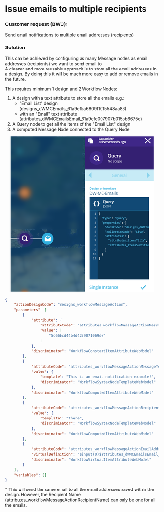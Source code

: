 # Issue emails to multiple recipients

### Customer request (BWC): 

Send email notifications to multiple email addresses (recipients)

### Solution
This can be achieved by configuring as many Message nodes as email addresses (recipients) we want to send email to.\
A cleaner and more reusable approach is to store all the email addresses in a design. By doing this it will be much more easy to add or remove emails in the future.

This requires minimum 1 design and 2 Workflow Nodes:
1. A design with a text attribute to store all the emails e.g.:
    - "Email List" design (designs_dWMCEmails_61a9efba6809f1015548aa86)
    - with an "Email" text attribute (attributes_dWMCEmailsEmail_61a9efc007907b015bb6675e)
3. A Query node to get all the items of the "Email List" design
4. A computed Message Node connected to the Query Node 

<p align="center">
  <img src="query%2Bemail.png" alt="Query + Message Nodes"/> 
</p>

```json
{
    "actionDesignCode": "designs_workflowMessageAction",
    "parameters": [
        {
            "attribute": {
                "attributeCode": "attributes_workflowMessageActionMessageType",
                "value": [
                    "5c66bcd44b4d4259071069de"
                ]
            },
            "discriminator": "WorkflowConstantItemAttributeWebModel"
        },
        {
            "attributeCode": "attributes_workflowMessageActionMessageText",
            "value": {
                "template": "This is an email notification example!",
                "discriminator": "WorkflowSyntaxNodeTemplateWebModel"
            },
            "discriminator": "WorkflowComputedItemAttributeWebModel"
        },
        {
            "attributeCode": "attributes_workflowMessageActionRecipientName",
            "value": {
                "template": "there",
                "discriminator": "WorkflowSyntaxNodeTemplateWebModel"
            },
            "discriminator": "WorkflowComputedItemAttributeWebModel"
        },
        {
            "attributeCode": "attributes_workflowMessageActionEmailAddress",
            "virtualDefinition": "$input(0)$attributes_dWMCEmailsEmail_61a9efc007907b015bb6675e$",
            "discriminator": "WorkflowVirtualItemAttributeWebModel"
        }
    ],
    "variables": []
}
```

\* This will send the same email to all the email addresses saved within the design.
However, the Recipient Name (attributes_workflowMessageActionRecipientName) can only be one for all the emails.
